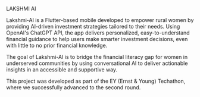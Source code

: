 LAKSHMI AI





Lakshmi-AI is a Flutter-based mobile developed to empower rural women by providing AI-driven investment strategies tailored to their needs. Using OpenAI's ChatGPT API, the app delivers personalized, easy-to-understand financial guidance to help users make smarter investment decisions, even with little to no prior financial knowledge.

The goal of Lakshmi-AI is to bridge the financial literacy gap for women in underserved communities by using conversational AI to deliver actionable insights in an accessible and supportive way.

This project was developed as part of the EY (Ernst & Young) Techathon, where we successfully advanced to the second round.


